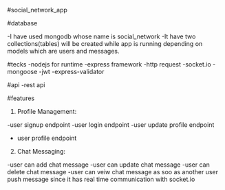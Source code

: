 #social_network_app

#database

-I have used mongodb whose name is social_network
-It have two collections(tables) will be created while app is running depending on models which are users and messages.

#tecks
-nodejs for runtime
-express framework
-http request
-socket.io
-mongoose
-jwt
-express-validator

#api
-rest api

#features

1. Profile Management:

-user signup endpoint
-user login endpoint
-user update profile endpoint
- user profile endpoint



2. Chat Messaging:

-user can add chat message
-user can update chat message
-user can delete chat message
-user can veiw chat message as soo as another 
user push message since it has real time communication with socket.io